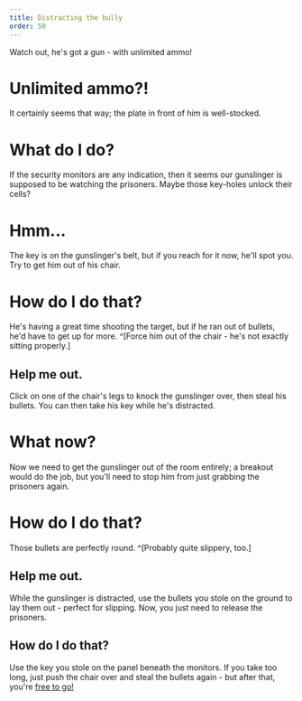 ```yaml
---
title: Distracting the bully
order: 50
---
```


Watch out, he's got a gun - with unlimited ammo!

# Unlimited ammo?!
It certainly seems that way; the plate in front of him is well-stocked.

# What do I do?
If the security monitors are any indication, then it seems our gunslinger is supposed to be watching the prisoners. Maybe those key-holes unlock their cells?

# Hmm...
The key is on the gunslinger's belt, but if you reach for it now, he'll spot you. Try to get him out of his chair.

# How do I do that?
He's having a great time shooting the target, but if he ran out of bullets, he'd have to get up for more. ^[Force him out of the chair - he's not exactly sitting properly.]

## Help me out.
Click on one of the chair's legs to knock the gunslinger over, then steal his bullets. You can then take his key while he's distracted.

# What now?
Now we need to get the gunslinger out of the room entirely; a breakout would do the job, but you'll need to stop him from just grabbing the prisoners again.

# How do I do that?
Those bullets are perfectly round. ^[Probably quite slippery, too.]

## Help me out.
While the gunslinger is distracted, use the bullets you stole on the ground to lay them out - perfect for slipping. Now, you just need to release the prisoners.

## How do I do that?
Use the key you stole on the panel beneath the monitors. If you take too long, just push the chair over and steal the bullets again - but after that, you're [free to go!](lostdog)
